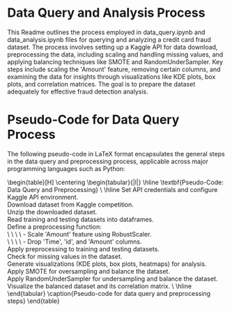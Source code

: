 # Data Query and Analysis Process
This Readme outlines the process employed in data_query.ipynb and data_analysis.ipynb files for querying and analyzing a credit card fraud dataset. The process involves setting up a Kaggle API for data download, preprocessing the data, including scaling and handling missing values, and applying balancing techniques like SMOTE and RandomUnderSampler. Key steps include scaling the 'Amount' feature, removing certain columns, and examining the data for insights through visualizations like KDE plots, box plots, and correlation matrices. The goal is to prepare the dataset adequately for effective fraud detection analysis.

# Pseudo-Code for Data Query Process
The following pseudo-code in LaTeX format encapsulates the general steps in the data query and preprocessing process, applicable across major programming languages such as Python:

\begin{table}[H]
\centering
\begin{tabular}{|l|}
\hline
\textbf{Pseudo-Code: Data Query and Preprocessing} \ \hline
Set API credentials and configure Kaggle API environment. \
Download dataset from Kaggle competition. \
Unzip the downloaded dataset. \
Read training and testing datasets into dataframes. \
Define a preprocessing function: \
\ \ \ \ - Scale 'Amount' feature using RobustScaler. \
\ \ \ \ - Drop 'Time', 'id', and 'Amount' columns. \
Apply preprocessing to training and testing datasets. \
Check for missing values in the dataset. \
Generate visualizations (KDE plots, box plots, heatmaps) for analysis. \
Apply SMOTE for oversampling and balance the dataset. \
Apply RandomUnderSampler for undersampling and balance the dataset. \
Visualize the balanced dataset and its correlation matrix. \ \hline
\end{tabular}
\caption{Pseudo-code for data query and preprocessing steps}
\end{table}
